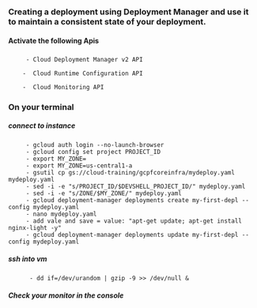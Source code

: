 ### Creating a deployment using Deployment Manager and use it to maintain a consistent state of your deployment.
#### Activate the following Apis
  ##### 
         - Cloud Deployment Manager v2 API

        -  Cloud Runtime Configuration API

        -  Cloud Monitoring API

###  On your terminal 

   ##### connect to instance
   
         - gcloud auth login --no-launch-browser
         - gcloud config set project PROJECT_ID
         - export MY_ZONE=
         - export MY_ZONE=us-central1-a
         - gsutil cp gs://cloud-training/gcpfcoreinfra/mydeploy.yaml mydeploy.yaml
         - sed -i -e "s/PROJECT_ID/$DEVSHELL_PROJECT_ID/" mydeploy.yaml
         - sed -i -e "s/ZONE/$MY_ZONE/" mydeploy.yaml
         - gcloud deployment-manager deployments create my-first-depl --config mydeploy.yaml
         - nano mydeploy.yaml
         - add vale and save = value: "apt-get update; apt-get install nginx-light -y"
         - gcloud deployment-manager deployments update my-first-depl --config mydeploy.yaml
   ##### ssh into vm 
          - dd if=/dev/urandom | gzip -9 >> /dev/null &
          
   ##### Check your monitor in the console
     
